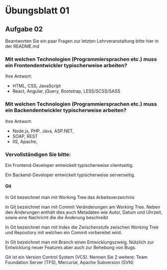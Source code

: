 # Übungsblatt 01

## Aufgabe 02

Beantworten Sie ein paar Fragen zur letzten Lehrveranstaltung bitte hier in der README.md

### Mit welchen Technologien (Programmiersprachen etc.) muss ein Frontendentwickler typischerweise arbeiten?

Ihre Antwort: 

*   HTML, CSS, JavaScript
*   React, Angular, jQuery, Bootstrap, LESS/SCSS/SASS                

### Mit welchen Technologien (Programmiersprachen etc.) muss ein Backendentwickler typischerweise arbeiten?

Ihre Antwort:

*   Node.js, PHP, Java, ASP.NET, 
*   SOAP, REST
*   IIS, Apache,

### Vervollständigen Sie bitte:

Ein Frontend-Developer entwickelt typischerweise clientseitig.

Ein Backend-Developer entwickelt typischerweise serverseitig.

#### Git

In Git bezeichnet man mit Working Tree das Arbeitsverzeichnis

In Git bezeichnet man mit Commit Veränderungen am Working Tree. Neben den Änderungen enthält dies auch Metadaten wie Autor, Datum und Uhrzeit, sowie eine Nachricht die die Änderung beschreibt

In Git bezeichnet man mit Index die Zwischenstufe zwischen Working Tree und Repository mit welchen ein Commit vorbereitet wird.

In Git bezeichnet man mit Branch einen Entwicklungszweig. Nützlich zur Entwicklung neuer Features aber auch zur Behebung von Bugs.

Git ist ein Version Control System (VCS). Nennen Sie 2 weitere: Team Foundation Server (TFS), Mercurial, Apache Subversion (SVN)

